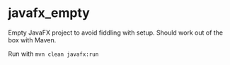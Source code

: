 # javafx_empty

Empty JavaFX project to avoid fiddling with setup. Should work out of the box with Maven.  

Run with ```mvn clean javafx:run```
